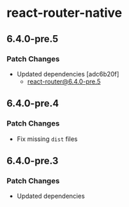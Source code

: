 # react-router-native

## 6.4.0-pre.5

### Patch Changes

- Updated dependencies [adc6b20f]
  - react-router@6.4.0-pre.5

## 6.4.0-pre.4

### Patch Changes

- Fix missing `dist` files

## 6.4.0-pre.3

### Patch Changes

- Updated dependencies
